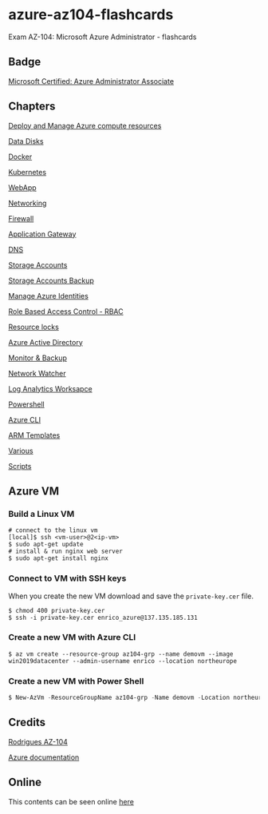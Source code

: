 # azure-az104-flashcards
Exam AZ-104: Microsoft Azure Administrator - flashcards
## Badge
[Microsoft Certified: Azure Administrator Associate](https://www.credly.com/badges/c00e7e1c-9902-46e9-9b33-c4ec3fd456b2/public_url)
## Chapters

[Deploy and Manage Azure compute resources](Section3.md)

[Data Disks](DataDisk.md)

[Docker](Docker.md)

[Kubernetes](Kubernetes.md)

[WebApp](WebApps.md)

[Networking](networking.md)

[Firewall](firewall.md)

[Application Gateway](application-gateway.md)

[DNS](dns.md)

[Storage Accounts](StorageAccounts.md)

[Storage Accounts Backup](StorageAccountsBackup.md)

[Manage Azure Identities](ManageAzureIdentities.md)

[Role Based Access Control - RBAC](RoleBasedAccessControl.md)

[Resource locks](resource-locks.md)

[Azure Active Directory](AzureActiveDirectory.md)

[Monitor & Backup](Monitor&Backup.md)

[Network Watcher](NetworkWatcher.md)

[Log Analytics Worksapce](LogAnalyticsWorkspace.md)

[Powershell](Powershell.md)

[Azure CLI](az-cli.md)

[ARM Templates](ARM-Templates.md)

[Various](Various.md)

[Scripts](scripts)





## Azure VM

### Build a Linux VM
```shell
# connect to the linux vm
[local]$ ssh <vm-user>@2<ip-vm>
$ sudo apt-get update
# install & run nginx web server
$ sudo apt-get install nginx
```
### Connect to VM with SSH keys
When you create the new VM download and save the `private-key.cer` file.
```shell
$ chmod 400 private-key.cer
$ ssh -i private-key.cer enrico_azure@137.135.185.131
```
### Create a new VM with Azure CLI
```shell
$ az vm create --resource-group az104-grp --name demovm --image win2019datacenter --admin-username enrico --location northeurope
```

### Create a new VM with Power Shell
```powershell
$ New-AzVm -ResourceGroupName az104-grp -Name demovm -Location northeurope -Image win2019datacenter
```


## Credits
[Rodrigues AZ-104](https://www.udemy.com/course/microsoft-certified-azure-administrator/)

[Azure documentation](https://learn.microsoft.com/en-us/azure)

## Online
This contents can be seen online [here](https://egch.github.io/azure-az104-flashcards/)
